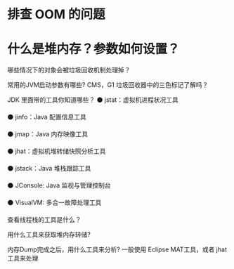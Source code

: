 # 排查 OOM 的问题


# 什么是堆内存？参数如何设置？

哪些情况下的对象会被垃圾回收机制处理掉？

常用的JVM启动参数有哪些?
CMS，G1 垃圾回收器中的三色标记了解吗？

JDK 里面带的工具你知道哪些？
⚫ jstat：虚拟机进程状况工具

⚫ jinfo：Java 配置信息工具

⚫ jmap：Java 内存映像工具

⚫ jhat：虚拟机堆转储快照分析工具

⚫ jstack：Java 堆栈跟踪工具

⚫ JConsole: Java 监视与管理控制台

⚫ VisualVM: 多合一故障处理工具

查看线程栈的工具是什么？

用什么工具来获取堆内存转储?

内存Dump完成之后，用什么工具来分析?
一般使用 Eclipse MAT工具，或者 jhat 工具来处理













